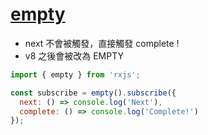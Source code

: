 # [empty](https://rxjs.dev/api/index/function/empty)

- next 不會被觸發，直接觸發 complete !
- v8 之後會被改為 EMPTY

```js
import { empty } from 'rxjs';

const subscribe = empty().subscribe({
  next: () => console.log('Next'),
  complete: () => console.log('Complete!')
});
```